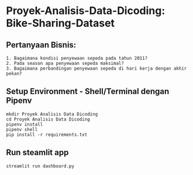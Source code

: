 # Proyek-Analisis-Data-Dicoding: Bike-Sharing-Dataset

## Pertanyaan Bisnis:
```
1. Bagaimana kondisi penyewaan sepeda pada tahun 2011?
2. Pada season apa penyewaan sepeda maksimal?
3. Bagaimana perbandingan penyewaan sepeda di hari kerja dengan akhir pekan?
```

## Setup Environment - Shell/Terminal dengan Pipenv
```
mkdir Proyek Analisis Data Dicoding
cd Proyek Analisis Data Dicoding
pipenv install
pipenv shell
pip install -r requirements.txt
```

## Run steamlit app
```
streamlit run dashboard.py
```
